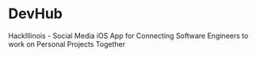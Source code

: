# DevHub

HackIllinois - Social Media iOS App for Connecting Software Engineers to work on Personal Projects Together
